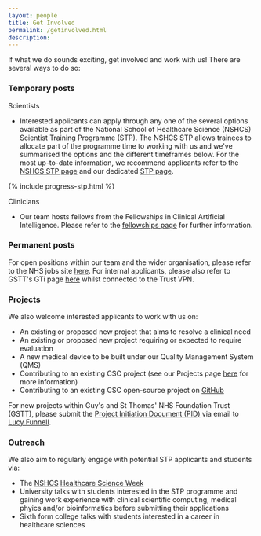 ```yaml
---
layout: people
title: Get Involved
permalink: /getinvolved.html
description:
---
```

If what we do sounds exciting, get involved and work with us! There are several ways to do so:

### Temporary posts
Scientists
- Interested applicants can apply through any one of the several options available as part of the National School of Healthcare Science (NSHCS) Scientist Training Programme (STP). The NSHCS STP allows trainees to allocate part of the programme time to working with us and we've summarised the options and the different timeframes below. For the most up-to-date information, we recommend applicants refer to the [NSHCS STP page](https://www.nshcs.hee.nhs.uk/programmes/stp/) and our dedicated [STP page](../stp.html). 

{% include progress-stp.html %}

Clinicians
- Our team hosts fellows from the Fellowships in Clinical Artificial Intelligence. Please refer to the [fellowships page](../fellowships.html) for further information.

### Permanent posts
For open positions within our team and the wider organisation, please refer to the NHS jobs site [here](https://www.jobs.nhs.uk/). For internal applicants, please also refer to GSTT's GTi page [here](https://www.guysandstthomas.nhs.uk/current-vacancies?_ts=1#!) whilst connected to the Trust VPN.

### Projects
We also welcome interested applicants to work with us on:
- An existing or proposed new project that aims to resolve a clinical need
- An existing or proposed new project requiring or expected to require evaluation
- A new medical device to be built under our Quality Management System (QMS)
- Contributing to an existing CSC project (see our Projects page [here](../ourwork.html) for more information)
- Contributing to an existing CSC open-source project on [GitHub](https://github.com/GSTT-CSC/)

For new projects within Guy's and St Thomas' NHS Foundation Trust (GSTT), please submit the [Project Initiation Document (PID)](../assets/docs/CSC-SubmissionForm-V3.docx) via email to [Lucy Funnell](mailto:Lucy.Funnell@gstt.nhs.uk).

### Outreach
We also aim to regularly engage with potential STP applicants and students via:

- The [NSHCS](https://nshcs.hee.nhs.uk/) [Healthcare Science Week](https://nshcs.hee.nhs.uk/healthcare-science/help-to-promote-healthcare-science-to-the-public/healthcare-science-week/)
- University talks with students interested in the STP programme and gaining work experience with clinical scientific computing, medical phyics and/or bioinformatics before submitting their applications
- Sixth form college talks with students interested in a career in healthcare sciences

